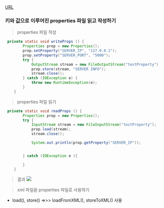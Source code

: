 [URL](https://velog.io/@dntjd7701/java.util.Properties)

### 키와 값으로 이루어진 properties 파일 읽고 작성하기 


> properties 파일 작성 

```java 
 private static void writeProps () {
        Properties prop = new Properties();
        prop.setProperty("SERVER_IP", "127.0.0.1");
        prop.setProperty("SERVER_PORT", "5000");
        try {
            OutputStream stream = new FileOutputStream("testProperty");
            prop.store(stream, "SERVER INFO");
            stream.close();
        } catch (IOException e) {
            throw new RuntimeException(e);
        }
    }
```

> properties 파일 읽기 

``` java
 private static void readProps () {
        Properties prop = new Properties();
        try {
            InputStream stream = new FileInputStream("testProperty");
            prop.load(stream);
            stream.close();

            System.out.println(prop.getProperty("SERVER_IP"));


        } catch (IOException e ){

        }
    }
```

> 결과
![](https://velog.velcdn.com/images/dntjd7701/post/1b7e2a82-7cdd-4541-beb6-884ba26bf314/image.png)



> xml 파일을 properties 파일로 사용하기 

- load(), store() =>>> loadFromXML(), storeToXML() 사용 

